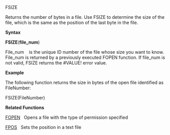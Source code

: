 FSIZE

Returns the number of bytes in a file. Use FSIZE to determine the size
of the file, which is the same as the position of the last byte in the
file.

**Syntax**

**FSIZE**(**file\_num**)

File\_num    is the unique ID number of the file whose size you want to
know. File\_num is returned by a previously executed FOPEN function. If
file\_num is not valid, FSIZE returns the \#VALUE\! error value.

**Example**

The following function returns the size in bytes of the open file
identified as FileNumber:

FSIZE(FileNumber)

**Related Functions**

[FOPEN](FOPEN.md)   Opens a file with the type of permission specified

[FPOS](FPOS.md)   Sets the position in a text file


